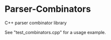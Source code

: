 Parser-Combinators
==================

C++ parser combinator library

See "test_combinators.cpp" for a usage example.
